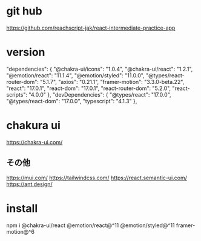# git hub
https://github.com/reachscript-jak/react-intermediate-practice-app

# version
  "dependencies": {
    "@chakra-ui/icons": "1.0.4",
    "@chakra-ui/react": "1.2.1",
    "@emotion/react": "11.1.4",
    "@emotion/styled": "11.0.0",
    "@types/react-router-dom": "5.1.7",
    "axios": "0.21.1",
    "framer-motion": "3.3.0-beta.22",
    "react": "17.0.1",
    "react-dom": "17.0.1",
    "react-router-dom": "5.2.0",
    "react-scripts": "4.0.0"
  },
  "devDependencies": {
    "@types/react": "17.0.0",
    "@types/react-dom": "17.0.0",
    "typescript": "4.1.3"
  },

# chakura ui
https://chakra-ui.com/
## その他
https://mui.com/
https://tailwindcss.com/
https://react.semantic-ui.com/
https://ant.design/

# install
npm i @chakra-ui/react @emotion/react@^11 @emotion/styled@^11 framer-motion@^6